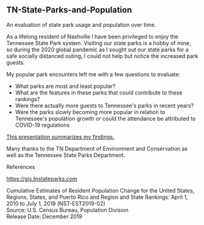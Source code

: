 ## TN-State-Parks-and-Population
An evaluation of state park usage and population over time.

As a lifelong resident of Nashville I have been privileged to enjoy the Tennessee State Park system. Visiting our state parks is a hobby of mine, so during the 2020 global pandemic as I sought out our state parks for a safe socially distanced outing, I could not help but notice the increased park guests.

My popular park encounters left me with a few questions to evaluate:
* What parks are most and least popular?
* What are the features in these parks that could contribute to these rankings?
* Were there actually more guests to Tennessee's parks in recent years?
* Were the parks slowly becoming more popular in relation to Tennessee's population growth or could the attendance be attributed to COVID-19 regulations  

[This presentation summarizes my findings.](https://public.tableau.com/app/profile/cherice1744/viz/TN-Parks-and-Population/Story)



Many thanks to the TN Department of Environment and Conservation as well as the Tennessee State Parks Department.


References

https://gis.tnstateparks.com

Cumulative Estimates of Resident Population Change for the United States, Regions, States, and Puerto Rico and Region and State Rankings: April 1, 2010 to July 1, 2019 (NST-EST2019-02)								
Source: U.S. Census Bureau, Population Division								
Release Date: December 2019								
